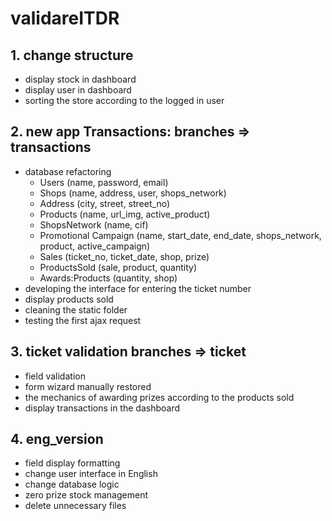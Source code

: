 # validareITDR

## 1. change structure
* display stock in dashboard
* display user in dashboard
* sorting the store according to the logged in user

## 2. new app Transactions: branches => transactions
* database refactoring
    * Users (name, password, email)
    * Shops (name, address, user, shops_network)
    * Address (city, street, street_no)
    * Products (name, url_img, active_product)
    * ShopsNetwork (name, cif)
    * Promotional Campaign (name, start_date, end_date, shops_network, product, active_campaign)
    * Sales (ticket_no, ticket_date, shop, prize)
    * ProductsSold (sale, product, quantity)
    * Awards:Products (quantity, shop)
* developing the interface for entering the ticket number
* display products sold
* cleaning the static folder
* testing the first ajax request

## 3. ticket validation branches => ticket
* field validation
* form wizard manually restored
* the mechanics of awarding prizes according to the products sold
* display transactions in the dashboard

## 4. eng_version
* field display formatting
* change user interface in English
* change database logic
* zero prize stock management
* delete unnecessary files

